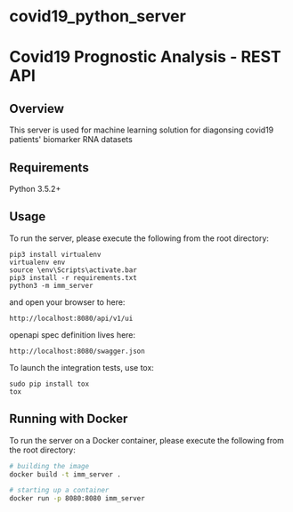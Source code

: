 # covid19_python_server
Covid19 Prognostic Analysis - REST API
=======

## Overview
This server is used for machine learning solution for diagonsing covid19 patients' biomarker RNA datasets

## Requirements
Python 3.5.2+

## Usage
To run the server, please execute the following from the root directory:

```
pip3 install virtualenv
virtualenv env
source \env\Scripts\activate.bar
pip3 install -r requirements.txt
python3 -m imm_server
```

and open your browser to here:

```
http://localhost:8080/api/v1/ui
```

openapi spec definition lives here:

```
http://localhost:8080/swagger.json
```

To launch the integration tests, use tox:
```
sudo pip install tox
tox
```

## Running with Docker

To run the server on a Docker container, please execute the following from the root directory:

```bash
# building the image
docker build -t imm_server .

# starting up a container
docker run -p 8080:8080 imm_server
```
